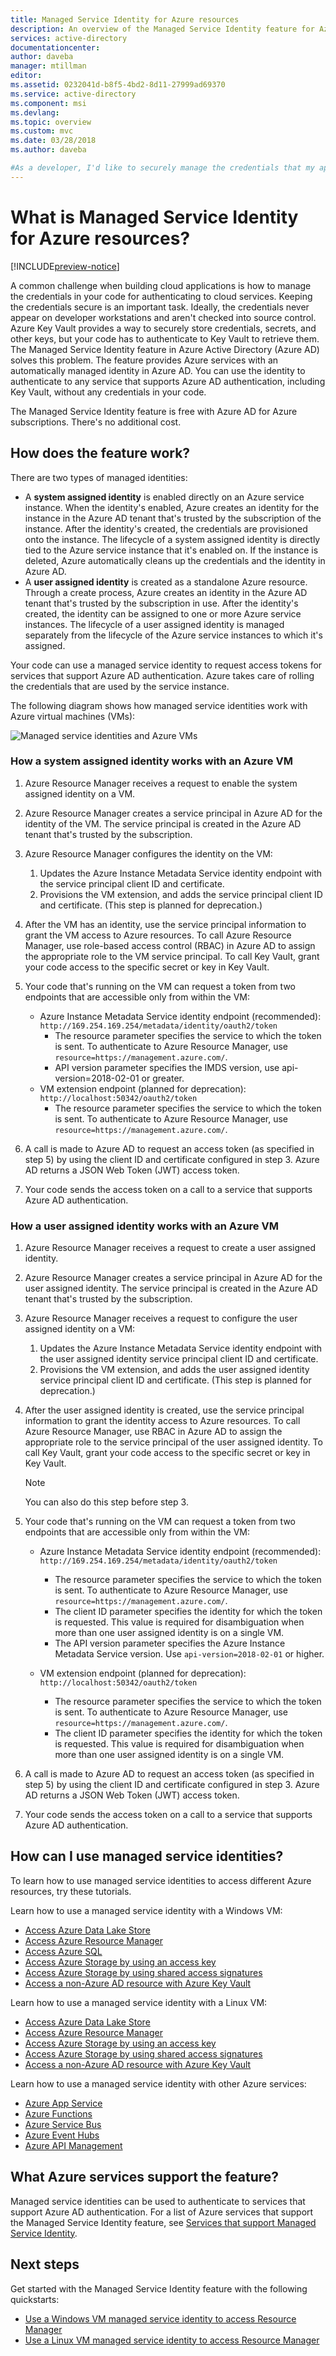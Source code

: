 ```yaml
---
title: Managed Service Identity for Azure resources
description: An overview of the Managed Service Identity feature for Azure resources.
services: active-directory
documentationcenter: 
author: daveba
manager: mtillman
editor: 
ms.assetid: 0232041d-b8f5-4bd2-8d11-27999ad69370
ms.service: active-directory
ms.component: msi
ms.devlang: 
ms.topic: overview
ms.custom: mvc
ms.date: 03/28/2018
ms.author: daveba

#As a developer, I'd like to securely manage the credentials that my application uses for authenticating to cloud services without having the credentials in my code or checked into source control.
---
```


# What is Managed Service Identity for Azure resources?

[!INCLUDE[preview-notice](../../../includes/active-directory-msi-preview-notice.md)]

A common challenge when building cloud applications is how to manage the credentials in your code for authenticating to cloud services. Keeping the credentials secure is an important task. Ideally, the credentials never appear on developer workstations and aren't checked into source control. Azure Key Vault provides a way to securely store credentials, secrets, and other keys, but your code has to authenticate to Key Vault to retrieve them. The Managed Service Identity feature in Azure Active Directory (Azure AD) solves this problem. The feature provides Azure services with an automatically managed identity in Azure AD. You can use the identity to authenticate to any service that supports Azure AD authentication, including Key Vault, without any credentials in your code.

The Managed Service Identity feature is free with Azure AD for Azure subscriptions. There's no additional cost.

## How does the feature work?<a name="how-does-it-work"></a>

There are two types of managed identities:

- A **system assigned identity** is enabled directly on an Azure service instance. When the identity's enabled, Azure creates an identity for the instance in the Azure AD tenant that's trusted by the subscription of the instance. After the identity's created, the credentials are provisioned onto the instance. The lifecycle of a system assigned identity is directly tied to the Azure service instance that it's enabled on. If the instance is deleted, Azure automatically cleans up the credentials and the identity in Azure AD.
- A **user assigned identity** is created as a standalone Azure resource. Through a create process, Azure creates an identity in the Azure AD tenant that's trusted by the subscription in use. After the identity's created, the identity can be assigned to one or more Azure service instances. The lifecycle of a user assigned identity is managed separately from the lifecycle of the Azure service instances to which it's assigned.

Your code can use a managed service identity to request access tokens for services that support Azure AD authentication. Azure takes care of rolling the credentials that are used by the service instance.

The following diagram shows how managed service identities work with Azure virtual machines (VMs):

![Managed service identities and Azure VMs](media/overview/msi-vm-vmextension-imds-example.png)

### How a system assigned identity works with an Azure VM

1. Azure Resource Manager receives a request to enable the system assigned identity on a VM.
2. Azure Resource Manager creates a service principal in Azure AD for the identity of the VM. The service principal is created in the Azure AD tenant that's trusted by the subscription.
3. Azure Resource Manager configures the identity on the VM:
    1. Updates the Azure Instance Metadata Service identity endpoint with the service principal client ID and certificate.
    1. Provisions the VM extension, and adds the service principal client ID and certificate. (This step is planned for deprecation.)
4. After the VM has an identity, use the service principal information to grant the VM access to Azure resources. To call Azure Resource Manager, use role-based access control (RBAC) in Azure AD to assign the appropriate role to the VM service principal. To call Key Vault, grant your code access to the specific secret or key in Key Vault.
5. Your code that's running on the VM can request a token from two endpoints that are accessible only from within the VM:

    - Azure Instance Metadata Service identity endpoint (recommended): `http://169.254.169.254/metadata/identity/oauth2/token`
        - The resource parameter specifies the service to which the token is sent. To authenticate to Azure Resource Manager, use `resource=https://management.azure.com/`.
        - API version parameter specifies the IMDS version, use api-version=2018-02-01 or greater.
    - VM extension endpoint (planned for deprecation): `http://localhost:50342/oauth2/token` 
        - The resource parameter specifies the service to which the token is sent. To authenticate to Azure Resource Manager, use `resource=https://management.azure.com/`.

6. A call is made to Azure AD to request an access token (as specified in step 5) by using the client ID and certificate configured in step 3. Azure AD returns a JSON Web Token (JWT) access token.
7. Your code sends the access token on a call to a service that supports Azure AD authentication.

### How a user assigned identity works with an Azure VM

1. Azure Resource Manager receives a request to create a user assigned identity.
2. Azure Resource Manager creates a service principal in Azure AD for the user assigned identity. The service principal is created in the Azure AD tenant that's trusted by the subscription.
3. Azure Resource Manager receives a request to configure the user assigned identity on a VM:
    1. Updates the Azure Instance Metadata Service identity endpoint with the user assigned identity service principal client ID and certificate.
    1. Provisions the VM extension, and adds the user assigned identity service principal client ID and certificate. (This step is planned for deprecation.)
4. After the user assigned identity is created, use the service principal information to grant the identity access to Azure resources. To call Azure Resource Manager, use RBAC in Azure AD to assign the appropriate role to the service principal of the user assigned identity. To call Key Vault, grant your code access to the specific secret or key in Key Vault.

   > [!Note]
   > You can also do this step before step 3.

5. Your code that's running on the VM can request a token from two endpoints that are accessible only from within the VM:

    - Azure Instance Metadata Service identity endpoint (recommended): `http://169.254.169.254/metadata/identity/oauth2/token`
        - The resource parameter specifies the service to which the token is sent. To authenticate to Azure Resource Manager, use `resource=https://management.azure.com/`.
        - The client ID parameter specifies the identity for which the token is requested. This value is required for disambiguation when more than one user assigned identity is on a single VM.
        - The API version parameter specifies the Azure Instance Metadata Service version. Use `api-version=2018-02-01` or higher.

    - VM extension endpoint (planned for deprecation): `http://localhost:50342/oauth2/token`
        - The resource parameter specifies the service to which the token is sent. To authenticate to Azure Resource Manager, use `resource=https://management.azure.com/`.
        - The client ID parameter specifies the identity for which the token is requested. This value is required for disambiguation when more than one user assigned identity is on a single VM.
6. A call is made to Azure AD to request an access token (as specified in step 5) by using the client ID and certificate configured in step 3. Azure AD returns a JSON Web Token (JWT) access token.
7. Your code sends the access token on a call to a service that supports Azure AD authentication.

## How can I use managed service identities?

To learn how to use managed service identities to access different Azure resources, try these tutorials.

Learn how to use a managed service identity with a Windows VM:

* [Access Azure Data Lake Store](tutorial-windows-vm-access-datalake.md)
* [Access Azure Resource Manager](tutorial-windows-vm-access-arm.md)
* [Access Azure SQL](tutorial-windows-vm-access-sql.md)
* [Access Azure Storage by using an access key](tutorial-windows-vm-access-storage.md)
* [Access Azure Storage by using shared access signatures](tutorial-windows-vm-access-storage-sas.md)
* [Access a non-Azure AD resource with Azure Key Vault](tutorial-windows-vm-access-nonaad.md)

Learn how to use a managed service identity with a Linux VM:

* [Access Azure Data Lake Store](tutorial-linux-vm-access-datalake.md)
* [Access Azure Resource Manager](tutorial-linux-vm-access-arm.md)
* [Access Azure Storage by using an access key](tutorial-linux-vm-access-storage.md)
* [Access Azure Storage by using shared access signatures](tutorial-linux-vm-access-storage-sas.md)
* [Access a non-Azure AD resource with Azure Key Vault](tutorial-linux-vm-access-nonaad.md)

Learn how to use a managed service identity with other Azure services:

* [Azure App Service](/azure/app-service/app-service-managed-service-identity)
* [Azure Functions](/azure/app-service/app-service-managed-service-identity)
* [Azure Service Bus](../../service-bus-messaging/service-bus-managed-service-identity.md)
* [Azure Event Hubs](../../event-hubs/event-hubs-managed-service-identity.md)
* [Azure API Management](../../api-management/api-management-howto-use-managed-service-identity.md)

## What Azure services support the feature?<a name="which-azure-services-support-managed-service-identity"></a>

Managed service identities can be used to authenticate to services that support Azure AD authentication. For a list of Azure services that support the Managed Service Identity feature, see [Services that support Managed Service Identity](services-support-msi.md).

## Next steps

Get started with the Managed Service Identity feature with the following quickstarts:

* [Use a Windows VM managed service identity to access Resource Manager](tutorial-windows-vm-access-arm.md)
* [Use a Linux VM managed service identity to access Resource Manager](tutorial-linux-vm-access-arm.md)
